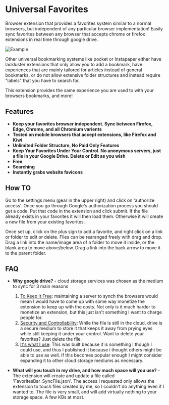 # Universal Favorites

Browser extension that provides a favorites system similar to a normal browsers, but independent of any particular browser implementation! Easily sync favorites between any browser that accepts chrome or firefox extensions in real time through google drive.



![Example](https://github.com/zkaramanlis/universal_favorites/blob/master/Example.PNG)



Other universal bookmarking systems like pocket or Instapaper either have lackluster extensions that only allow you to add a bookmark, have experiences that are mainly tailored for articles instead of general bookmarks, or do not allow extensive folder structures and instead require "labels" that you have to search for.



This extension provides the same experience you are used to with your browsers bookmarks, and more!

## Features

- **Keep your favorites browser independent. Sync between Firefox, Edge, Chrome, and all Chromium varients**
- **Tested on mobile browsers that accept extensions, like Firefox and Kiwi**
- **Unlimited Folder Structure, No Paid Only Features**
- **Keep Your Favorites Under Your Control. No anonymous servers, just a file in your Google Drive. Delete or Edit as you wish**
- **Free**
- **Searching**
- **Instantly grabs website favicons**

## How TO

Go to the settings menu (gear in the upper right) and click on 'authorize access'. Once you go through Google's authorization process you should get a code. Put that code in the extension and click submit. If the file already exists in your favorites it will then load them. Otherwise it will create a new file from your existing favorites.

 Once set up, click on the plus sign to add a favorite, and right click on a link or folder to edit or delete. Files can be rearanged freely with drag and drop. Drag a link into the name/image area of a folder to move it inside, or the blank area to move above/below. Drag a link into the back arrow to move it to the parent folder.

## FAQ

- **Why google drive?** - cloud storage services was chosen as the medium to sync for 3 main reasons

  1. <u>To Keep It Free</u>: maintaining a server to synch the browsers would mean I would have to come up with some way monetize the extension to keep up with the costs. Not only is it much harder to monetize an extension, but this just isn't something I want to charge people for.
  2. <u>Security and Controllability</u>: While the file is still in the cloud, drive is a secure medium to store it that keeps it away from prying eyes while still keeping it under your control. Want to delete your favorites? Just delete the file.
  3. <u>It's what I use</u>: This was built because it is something I though I could use, and thus I published it because i thought others might be able to use as well. If this becomes popular enough I might consider expanding it to other cloud storage mediums as necessary.

- **What will you touch in my drive, and how much space will you use?** - The extension will create and update a file called 'FavoritesBar_SyncFile.json'. The access I requested only allows the extension to touch files created by me, so I couldn't do anything even if I wanted to. The file is very small, and will add virtually nothing to your storage space. A few KBs at most.

